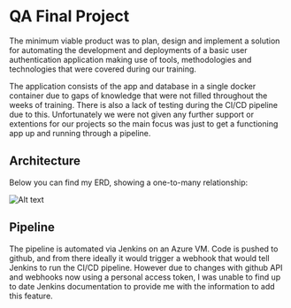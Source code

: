 
# QA Final Project

The minimum viable product was to plan, design and implement a solution for automating the development and deployments of a basic user authentication application making use of tools, methodologies and technologies that were covered during our training. 


The application consists of the app and database in a single docker container due to gaps of knowledge that were not filled throughout the weeks of training. There is also a lack of testing during the CI/CD pipeline due to this. Unfortunately we were not given any further support or extentions for our projects so the main focus was just to get a functioning app up and running through a pipeline.

## Architecture

Below you can find my ERD, showing a one-to-many relationship:

![Alt text]([/posts/path/to/img.jpg](https://github.com/its-imba/qa-project-v1/blob/master/Screenshot%202022-10-28%20at%2010.10.58.png) "Optional title")

## Pipeline

The pipeline is automated via Jenkins on an Azure VM. Code is pushed to github, and from there ideally it would trigger a webhook that would tell Jenkins to run the CI/CD pipeline. However due to changes with github API and webhooks now using a personal access token, I was unable to find up to date Jenkins documentation to provide me with the information to add this feature.
